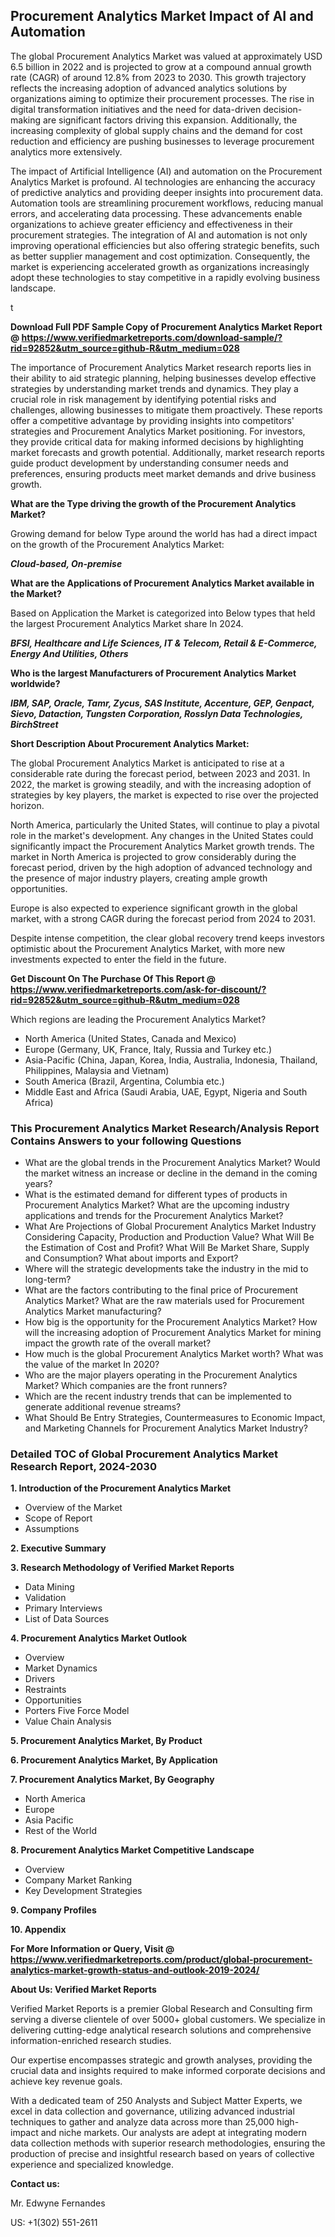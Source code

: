 <h2>Procurement Analytics Market Impact of AI and Automation</h2><p>The global Procurement Analytics Market was valued at approximately USD 6.5 billion in 2022 and is projected to grow at a compound annual growth rate (CAGR) of around 12.8% from 2023 to 2030. This growth trajectory reflects the increasing adoption of advanced analytics solutions by organizations aiming to optimize their procurement processes. The rise in digital transformation initiatives and the need for data-driven decision-making are significant factors driving this expansion. Additionally, the increasing complexity of global supply chains and the demand for cost reduction and efficiency are pushing businesses to leverage procurement analytics more extensively.</p><p>The impact of Artificial Intelligence (AI) and automation on the Procurement Analytics Market is profound. AI technologies are enhancing the accuracy of predictive analytics and providing deeper insights into procurement data. Automation tools are streamlining procurement workflows, reducing manual errors, and accelerating data processing. These advancements enable organizations to achieve greater efficiency and effectiveness in their procurement strategies. The integration of AI and automation is not only improving operational efficiencies but also offering strategic benefits, such as better supplier management and cost optimization. Consequently, the market is experiencing accelerated growth as organizations increasingly adopt these technologies to stay competitive in a rapidly evolving business landscape.</p>t</p><p id="" class=""><strong>Download Full PDF Sample Copy of Procurement Analytics Market Report @ <a href="https://www.verifiedmarketreports.com/download-sample/?rid=92852&utm_source=github-R&utm_medium=028" target="_blank">https://www.verifiedmarketreports.com/download-sample/?rid=92852&utm_source=github-R&utm_medium=028</a></strong></p><p>The importance of&nbsp;Procurement Analytics Market research reports lies in their ability to aid strategic planning, helping businesses develop effective strategies by understanding market trends and dynamics. They play a crucial role in risk management by identifying potential risks and challenges, allowing businesses to mitigate them proactively. These reports offer a competitive advantage by providing insights into competitors' strategies and Procurement Analytics Market positioning. For investors, they provide critical data for making informed decisions by highlighting market forecasts and growth potential. Additionally, market research reports guide product development by understanding consumer needs and preferences, ensuring products meet market demands and drive business growth.</p><p><strong>What are the&nbsp;Type driving the growth of the Procurement Analytics Market?</strong></p><p id="" class="">Growing demand for below Type around the world has had a direct impact on the growth of the Procurement Analytics Market:</p><em><strong>Cloud-based, On-premise</strong></em></p><strong>What are the&nbsp;Applications&nbsp;of Procurement Analytics Market available in the Market?</strong></p><p id="" class="">Based on Application the Market is categorized into Below types that held the largest Procurement Analytics Market share In 2024.</p><em><strong>BFSI, Healthcare and Life Sciences, IT & Telecom, Retail & E-Commerce, Energy And Utilities, Others</strong></em></p><strong>Who is the largest Manufacturers of Procurement Analytics Market worldwide?</strong></p><p><em><strong>IBM, SAP, Oracle, Tamr, Zycus, SAS Institute, Accenture, GEP, Genpact, Sievo, Dataction, Tungsten Corporation, Rosslyn Data Technologies, BirchStreet</strong></em></p><p id="" class=""><strong>Short Description About Procurement Analytics Market:</strong></p><p>The global Procurement Analytics Market is anticipated to rise at a considerable rate during the forecast period, between 2023 and 2031. In 2022, the market is growing steadily, and with the increasing adoption of strategies by key players, the market is expected to rise over the projected horizon.</p><p>North America, particularly the United States, will continue to play a pivotal role in the market's development. Any changes in the United States could significantly impact the Procurement Analytics Market growth trends. The market in North America is projected to grow considerably during the forecast period, driven by the high adoption of advanced technology and the presence of major industry players, creating ample growth opportunities.</p><p>Europe is also expected to experience significant growth in the global market, with a strong CAGR during the forecast period from 2024 to 2031.</p><p>Despite intense competition, the clear global recovery trend keeps investors optimistic about the Procurement Analytics Market, with more new investments expected to enter the field in the future.</p><p id="" class=""><strong>Get Discount On The Purchase Of This Report @ <a href="https://www.verifiedmarketreports.com/ask-for-discount/?rid=92852&utm_source=github-R&utm_medium=028" target="_blank">https://www.verifiedmarketreports.com/ask-for-discount/?rid=92852&utm_source=github-R&utm_medium=028</a></strong></p>Which regions are leading the Procurement Analytics Market?</p><ul><li>North America (United States, Canada and Mexico)</li><li>Europe (Germany, UK, France, Italy, Russia and Turkey etc.)</li><li>Asia-Pacific (China, Japan, Korea, India, Australia, Indonesia, Thailand, Philippines, Malaysia and Vietnam)</li><li>South America (Brazil, Argentina, Columbia etc.)</li><li>Middle East and Africa (Saudi Arabia, UAE, Egypt, Nigeria and South Africa)</li></ul><h3 id="" class="">This Procurement Analytics Market Research/Analysis Report Contains Answers to your following Questions</h3><ul><li>What are the global trends in the Procurement Analytics Market? Would the market witness an increase or decline in the demand in the coming years?</li><li>What is the estimated demand for different types of products in Procurement Analytics Market? What are the upcoming industry applications and trends for the Procurement Analytics Market?</li><li>What Are Projections of Global Procurement Analytics Market Industry Considering Capacity, Production and Production Value? What Will Be the Estimation of Cost and Profit? What Will Be Market Share, Supply and Consumption? What about imports and Export?</li><li>Where will the strategic developments take the industry in the mid to long-term?</li><li>What are the factors contributing to the final price of Procurement Analytics Market? What are the raw materials used for Procurement Analytics Market manufacturing?</li><li>How big is the opportunity for the Procurement Analytics Market? How will the increasing adoption of Procurement Analytics Market for mining impact the growth rate of the overall market?</li><li>How much is the global Procurement Analytics Market worth? What was the value of the market In 2020?</li><li>Who are the major players operating in the Procurement Analytics Market? Which companies are the front runners?</li><li>Which are the recent industry trends that can be implemented to generate additional revenue streams?</li><li>What Should Be Entry Strategies, Countermeasures to Economic Impact, and Marketing Channels for Procurement Analytics Market Industry?</li></ul><h3 id="" class="">Detailed TOC of Global Procurement Analytics Market Research Report, 2024-2030</h3><p id="" class=""><strong>1. Introduction of the Procurement Analytics Market</strong></p><ul><li>Overview of the Market</li><li>Scope of Report</li><li>Assumptions</li></ul><p id="" class=""><strong>2. Executive Summary</strong></p><p id="" class=""><strong>3. Research Methodology of Verified Market Reports</strong></p><ul><li>Data Mining</li><li>Validation</li><li>Primary Interviews</li><li>List of Data Sources</li></ul><p id="" class=""><strong>4. Procurement Analytics Market Outlook</strong></p><ul><li>Overview</li><li>Market Dynamics</li><li>Drivers</li><li>Restraints</li><li>Opportunities</li><li>Porters Five Force Model</li><li>Value Chain Analysis</li></ul><p id="" class=""><strong>5. Procurement Analytics Market, By Product</strong></p><p id="" class=""><strong>6. Procurement Analytics Market, By Application</strong></p><p id="" class=""><strong>7. Procurement Analytics Market, By Geography</strong></p><ul><li>North America</li><li>Europe</li><li>Asia Pacific</li><li>Rest of the World</li></ul><p id="" class=""><strong>8. Procurement Analytics Market Competitive Landscape</strong></p><ul><li>Overview</li><li>Company Market Ranking</li><li>Key Development Strategies</li></ul><p id="" class=""><strong>9. Company Profiles</strong></p><p id="" class=""><strong>10. Appendix</strong></p><p id="" class=""><strong>For More Information or Query, Visit @ <a href="https://www.verifiedmarketreports.com/product/global-procurement-analytics-market-growth-status-and-outlook-2019-2024/" target="_blank">https://www.verifiedmarketreports.com/product/global-procurement-analytics-market-growth-status-and-outlook-2019-2024/</a></strong></p><p id="" class=""><strong>About Us: Verified Market Reports</strong></p><p id="" class="">Verified Market Reports is a premier Global Research and Consulting firm serving a diverse clientele of over 5000+ global customers. We specialize in delivering cutting-edge analytical research solutions and comprehensive information-enriched research studies.</p><p id="" class="">Our expertise encompasses strategic and growth analyses, providing the crucial data and insights required to make informed corporate decisions and achieve key revenue goals.</p><p id="" class="">With a dedicated team of 250 Analysts and Subject Matter Experts, we excel in data collection and governance, utilizing advanced industrial techniques to gather and analyze data across more than 25,000 high-impact and niche markets. Our analysts are adept at integrating modern data collection methods with superior research methodologies, ensuring the production of precise and insightful research based on years of collective experience and specialized knowledge.</p><p id="" class=""><strong>Contact us:</strong></p><p id="" class="">Mr. Edwyne Fernandes</p><p id="" class="">US: +1(302) 551-2611</p>